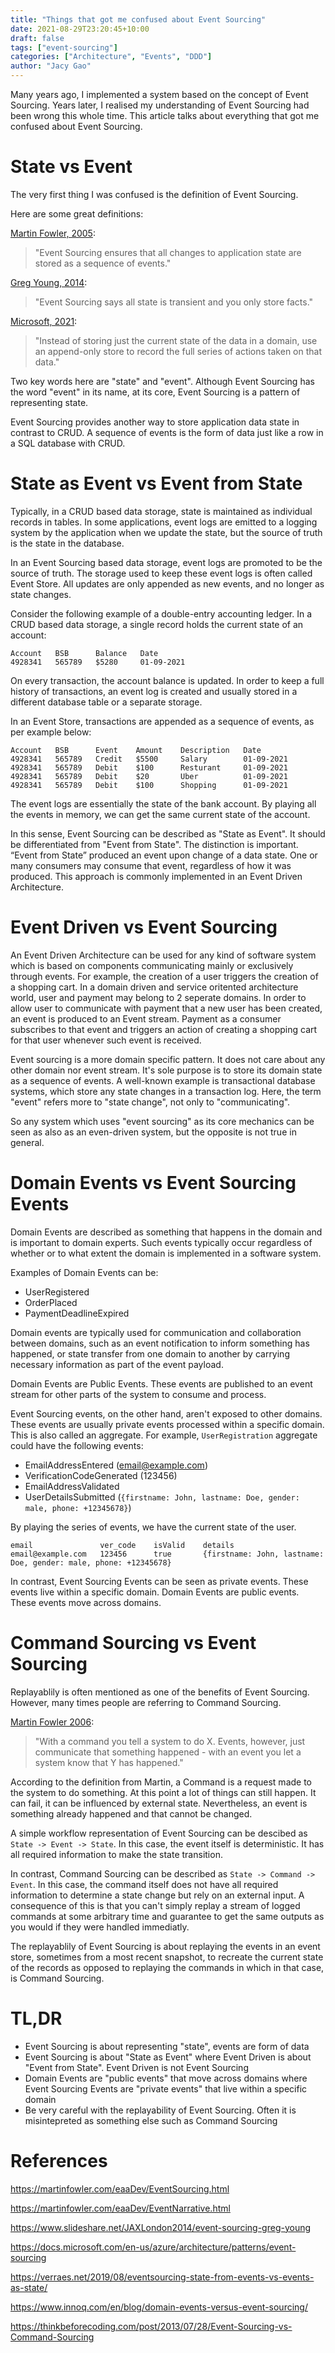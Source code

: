 ```yaml
---
title: "Things that got me confused about Event Sourcing"
date: 2021-08-29T23:20:45+10:00
draft: false
tags: ["event-sourcing"]
categories: ["Architecture", "Events", "DDD"] 
author: "Jacy Gao"
---
```


Many years ago, I implemented a system based on the concept of Event Sourcing. Years later, I realised my understanding of Event Sourcing had been wrong this whole time. This article talks about everything that got me confused about Event Sourcing.

# State vs Event

The very first thing I was confused is the definition of Event Sourcing.

Here are some great definitions:

[Martin Fowler, 2005](https://martinfowler.com/eaaDev/EventSourcing.html):

>"Event Sourcing ensures that all changes to application state are stored as a sequence of events."

[Greg Young, 2014](https://www.slideshare.net/JAXLondon2014/event-sourcing-greg-young):

>"Event Sourcing says all state is transient and you only store facts."

[Microsoft, 2021]((https://docs.microsoft.com/en-us/azure/architecture/patterns/event-sourcing)):

>"Instead of storing just the current state of the data in a domain, use an append-only store to record the full series of actions taken on that data."

Two key words here are "state" and "event". Although Event Sourcing has the word "event" in its name, at its core, Event Sourcing is a pattern of representing state.

Event Sourcing provides another way to store application data state in contrast to CRUD. A sequence of events is the form of data just like a row in a SQL database with CRUD.

# State as Event vs Event from State

Typically, in a CRUD based data storage, state is maintained as individual records in tables. In some applications, event logs are emitted to a logging system by the application when we update the state, but the source of truth is the state in the database. 

In an Event Sourcing based data storage, event logs are promoted to be the source of truth. The storage used to keep these event logs is often called Event Store. All updates are only appended as new events, and no longer as state changes.

Consider the following example of a double-entry accounting ledger. In a CRUD based data storage, a single record holds the current state of an account:
```
Account   BSB      Balance   Date
4928341   565789   $5280     01-09-2021
```
On every transaction, the account balance is updated. In order to keep a full history of transactions, an event log is created and usually stored in a different database table or a separate storage.

In an Event Store, transactions are appended as a sequence of events, as per example below:
```
Account   BSB      Event    Amount    Description   Date
4928341   565789   Credit   $5500     Salary        01-09-2021
4928341   565789   Debit    $100      Resturant     01-09-2021
4928341   565789   Debit    $20       Uber          01-09-2021
4928341   565789   Debit    $100      Shopping      01-09-2021
```
The event logs are essentially the state of the bank account. By playing all the events in memory, we can get the same current state of the account.

In this sense, Event Sourcing can be described as "State as Event". It should be differentiated from "Event from State". The distinction is important. “Event from State” produced an event upon change of a data state. One or many consumers may consume that event, regardless of how it was produced. This approach is commonly implemented in an Event Driven Architecture.

# Event Driven vs Event Sourcing

An Event Driven Architecture can be used for any kind of software system which is based on components communicating mainly or exclusively through events. For example, the creation of a user triggers the creation of a shopping cart. In a domain driven and service oritented architecture world, user and payment may belong to 2 seperate domains. In order to allow user to communicate with payment that a new user has been created, an event is produced to an Event stream. Payment as a consumer subscribes to that event and triggers an action of creating a shopping cart for that user whenever such event is received.

Event sourcing is a more domain specific pattern. It does not care about any other domain nor event stream. It's sole purpose is to store its domain state as a sequence of events. A well-known example is transactional database systems, which store any state changes in a transaction log. Here, the term "event" refers more to "state change", not only to "communicating".

So any system which uses "event sourcing" as its core mechanics can be seen as also as an even-driven system, but the opposite is not true in general.

# Domain Events vs Event Sourcing Events

Domain Events are described as something that happens in the domain and is important to domain experts. Such events typically occur regardless of whether or to what extent the domain is implemented in a software system.

Examples of Domain Events can be:

- UserRegistered
- OrderPlaced
- PaymentDeadlineExpired

Domain events are typically used for communication and collaboration between domains, such as an event notification to inform something has happened, or state transfer from one domain to another by carrying necessary information as part of the event payload.

Domain Events are Public Events. These events are published to an event stream for other parts of the system to consume and process. 

Event Sourcing events, on the other hand, aren't exposed to other domains. These events are usually private events processed within a specific domain. This is also called an aggregate. For example, `UserRegistration` aggregate could have the following events:

- EmailAddressEntered (email@example.com)
- VerificationCodeGenerated (123456)
- EmailAddressValidated
- UserDetailsSubmitted (`{firstname: John, lastname: Doe, gender: male, phone: +12345678}`)

By playing the series of events, we have the current state of the user.

```
email               ver_code    isValid    details
email@example.com   123456      true       {firstname: John, lastname: Doe, gender: male, phone: +12345678}
```

In contrast, Event Sourcing Events can be seen as private events. These events live within a specific domain. Domain Events are public events. These events move across domains.

# Command Sourcing vs Event Sourcing

Replayablily is often mentioned as one of the benefits of Event Sourcing. However, many times people are referring to Command Sourcing.

[Martin Fowler 2006](https://martinfowler.com/eaaDev/EventNarrative.html):

>"With a command you tell a system to do X. Events, however, just communicate that something happened - with an event you let a system know that Y has happened."

According to the definition from Martin, a Command is a request made to the system to do something. At this point a lot of things can still happen. It can fail, it can be influenced by external state. Nevertheless, an event is something already happened and that cannot be changed.

A simple workflow representation of Event Sourcing can be descibed as `State -> Event -> State`. In this case, the event itself is deterministic. It has all required information to make the state transition.

In contrast, Command Sourcing can be described as `State -> Command -> Event`. In this case, the command itself does not have all required information to determine a state change but rely on an external input. A consequence of this is that you can't simply replay a stream of logged commands at some arbitrary time and guarantee to get the same outputs as you would if they were handled immediatly. 

The replayablily of Event Sourcing is about replaying the events in an event store, sometimes from a most recent snapshot, to recreate the current state of the records as opposed to replaying the commands in which in that case, is Command Sourcing.

# TL,DR

- Event Sourcing is about representing "state", events are form of data
- Event Sourcing is about "State as Event" where Event Driven is about "Event from State". Event Driven is not Event Sourcing
- Domain Events are "public events" that move across domains where Event Sourcing Events are "private events" that live within a specific domain
- Be very careful with the replayability of Event Sourcing. Often it is misintepreted as something else such as Command Sourcing

# References

https://martinfowler.com/eaaDev/EventSourcing.html

https://martinfowler.com/eaaDev/EventNarrative.html

https://www.slideshare.net/JAXLondon2014/event-sourcing-greg-young

https://docs.microsoft.com/en-us/azure/architecture/patterns/event-sourcing

https://verraes.net/2019/08/eventsourcing-state-from-events-vs-events-as-state/

https://www.innoq.com/en/blog/domain-events-versus-event-sourcing/

https://thinkbeforecoding.com/post/2013/07/28/Event-Sourcing-vs-Command-Sourcing
